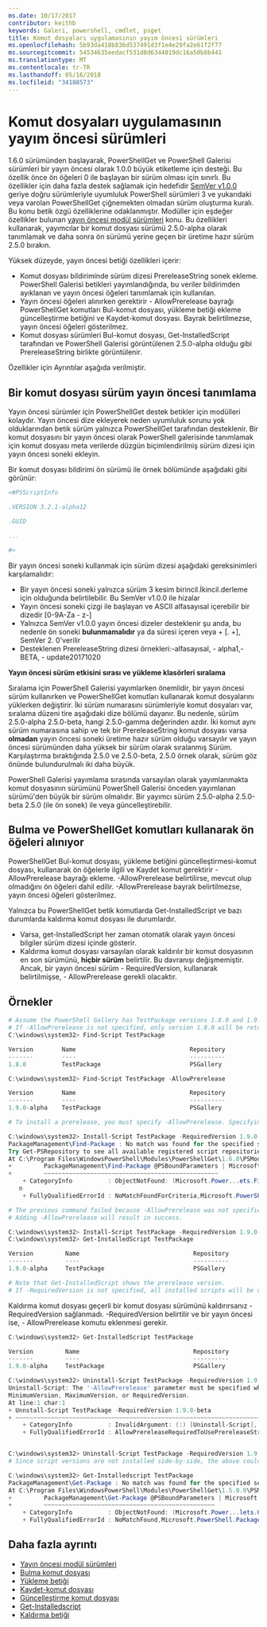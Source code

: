 ```yaml
---
ms.date: 10/17/2017
contributor: keithb
keywords: Galeri, powershell, cmdlet, psget
title: Komut dosyaları uygulamasının yayım öncesi sürümleri
ms.openlocfilehash: 5b93da418b836d537491d3f1e4e29fa2e61f2f77
ms.sourcegitcommit: 54534635eedacf531d8d6344019dc16a50b8b441
ms.translationtype: MT
ms.contentlocale: tr-TR
ms.lasthandoff: 05/16/2018
ms.locfileid: "34188573"
---
```

# <a name="prerelease-versions-of-scripts"></a>Komut dosyaları uygulamasının yayım öncesi sürümleri

1.6.0 sürümünden başlayarak, PowerShellGet ve PowerShell Galerisi sürümleri bir yayın öncesi olarak 1.0.0 büyük etiketleme için desteği. Bu özellik önce ön öğeleri 0 ile başlayan bir sürüm olması için sınırlı. Bu özellikler için daha fazla destek sağlamak için hedefidir [SemVer v1.0.0](http://semver.org/spec/v1.0.0.html) geriye doğru sürümleriyle uyumluluk PowerShell sürümleri 3 ve yukarıdaki veya varolan PowerShellGet çiğnemekten olmadan sürüm oluşturma kuralı. Bu konu betik özgü özelliklerine odaklanmıştır. Modüller için eşdeğer özellikler bulunan [yayın öncesi modül sürümleri](module-prerelease-support.md) konu. Bu özellikleri kullanarak, yayımcılar bir komut dosyası sürümü 2.5.0-alpha olarak tanımlamak ve daha sonra ön sürümü yerine geçen bir üretime hazır sürüm 2.5.0 bırakın.

Yüksek düzeyde, yayın öncesi betiği özellikleri içerir:

- Komut dosyası bildiriminde sürüm dizesi PrereleaseString sonek ekleme. PowerShell Galerisi betikleri yayımlandığında, bu veriler bildirimden ayıklanan ve yayın öncesi öğeleri tanımlamak için kullanılan.
- Yayın öncesi öğeleri alınırken gerektirir - AllowPrerelease bayrağı PowerShellGet komutları Bul-komut dosyası, yükleme betiği ekleme güncelleştirme betiğini ve Kaydet-komut dosyası. Bayrak belirtilmezse, yayın öncesi öğeleri gösterilmez.
- Komut dosyası sürümleri Bul-komut dosyası, Get-InstalledScript tarafından ve PowerShell Galerisi görüntülenen 2.5.0-alpha olduğu gibi PrereleaseString birlikte görüntülenir.

Özellikler için Ayrıntılar aşağıda verilmiştir.

## <a name="identifying-a-script-version-as-a-prerelease"></a>Bir komut dosyası sürüm yayın öncesi tanımlama

Yayın öncesi sürümler için PowerShellGet destek betikler için modülleri kolaydır. Yayın öncesi dize ekleyerek neden uyumluluk sorunu yok olduklarından betik sürüm yalnızca PowerShellGet tarafından desteklenir. Bir komut dosyasını bir yayın öncesi olarak PowerShell galerisinde tanımlamak için komut dosyası meta verilerde düzgün biçimlendirilmiş sürüm dizesi için yayın öncesi soneki ekleyin.

Bir komut dosyası bildirimi ön sürümü ile örnek bölümünde aşağıdaki gibi görünür:

```powershell
<#PSScriptInfo

.VERSION 3.2.1-alpha12

.GUID

...

#>

```

Bir yayın öncesi soneki kullanmak için sürüm dizesi aşağıdaki gereksinimleri karşılamalıdır:

- Bir yayın öncesi soneki yalnızca sürüm 3 kesim birincil.İkincil.derleme için olduğunda belirtilebilir.
  Bu SemVer v1.0.0 ile hizalar
- Yayın öncesi soneki çizgi ile başlayan ve ASCII alfasayısal içerebilir bir dizedir [0-9A-Za - z-]
- Yalnızca SemVer v1.0.0 yayın öncesi dizeler desteklenir şu anda, bu nedenle ön soneki __bulunmamalıdır__ ya da süresi içeren veya + [. +], SemVer 2. 0'verilir
- Desteklenen PrereleaseString dizesi örnekleri:-alfasayısal, - alpha1,-BETA, - update20171020

__Yayın öncesi sürüm etkisini sırası ve yükleme klasörleri sıralama__

Sıralama için PowerShell Galerisi yayımlarken önemlidir, bir yayın öncesi sürüm kullanırken ve PowerShellGet komutları kullanarak komut dosyalarını yüklerken değiştirir. İki sürüm numarasını sürümleriyle komut dosyaları var, sıralama düzeni tire aşağıdaki dize bölümü dayanır. Bu nedenle, sürüm 2.5.0-alpha 2.5.0-beta, hangi 2.5.0-gamma değerinden azdır. İki komut aynı sürüm numarasına sahip ve tek bir PrereleaseString komut dosyası varsa __olmadan__ yayın öncesi soneki üretime hazır sürüm olduğu varsayılır ve yayın öncesi sürümünden daha yüksek bir sürüm olarak sıralanmış Sürüm. Karşılaştırma bıraktığında 2.5.0 ve 2.5.0-beta, 2.5.0 örnek olarak, sürüm göz önünde bulundurulmalı iki daha büyük.

PowerShell Galerisi yayımlama sırasında varsayılan olarak yayımlanmakta komut dosyasının sürümünü PowerShell Galerisi önceden yayımlanan sürümü'den büyük bir sürüm olmalıdır. Bir yayımcı sürüm 2.5.0-alpha 2.5.0-beta 2.5.0 (ile ön sonek) ile veya güncelleştirebilir.

## <a name="finding-and-acquiring-prerelease-items-using-powershellget-commands"></a>Bulma ve PowerShellGet komutları kullanarak ön öğeleri alınıyor

PowerShellGet Bul-komut dosyası, yükleme betiğini güncelleştirmesi-komut dosyası, kullanarak ön öğelerle ilgili ve Kaydet komut gerektirir - AllowPrerelease bayrağı ekleme. -AllowPrerelease belirtilirse, mevcut olup olmadığını ön öğeleri dahil edilir. -AllowPrerelease bayrak belirtilmezse, yayın öncesi öğeleri gösterilmez.

Yalnızca bu PowerShellGet betik komutlarda Get-InstalledScript ve bazı durumlarda kaldırma komut dosyası ile durumlardır.

- Varsa, get-InstalledScript her zaman otomatik olarak yayın öncesi bilgiler sürüm dizesi içinde gösterir.
- Kaldırma komut dosyası varsayılan olarak kaldırılır bir komut dosyasının en son sürümünü, __hiçbir sürüm__ belirtilir. Bu davranışı değişmemiştir. Ancak, bir yayın öncesi sürüm - RequiredVersion, kullanarak belirtilmişse, - AllowPrerelease gerekli olacaktır.

## <a name="examples"></a>Örnekler

```powershell
# Assume the PowerShell Gallery has TestPackage versions 1.8.0 and 1.9.0-alpha.
# If -AllowPrerelease is not specified, only version 1.8.0 will be returned.
C:\windows\system32> Find-Script TestPackage

Version        Name                                Repository           Description
-------        ----                                ----------           -----------
1.8.0          TestPackage                         PSGallery            Package used to validate changes to the PowerShe...

C:\windows\system32> Find-Script TestPackage -AllowPrerelease

Version        Name                                Repository           Description
-------        ----                                ----------           -----------
1.9.0-alpha    TestPackage                         PSGallery            Package used to validate changes to PowerShe...

# To install a prerelease, you must specify -AllowPrerelease. Specifying a prerelease version string is not sufficient.

C:\windows\system32> Install-Script TestPackage -RequiredVersion 1.9.0-alpha
PackageManagement\Find-Package : No match was found for the specified search criteria and script name 'TestPackage'.
Try Get-PSRepository to see all available registered script repositories.
At C:\Program Files\WindowsPowerShell\Modules\PowerShellGet\1.6.0\PSModule.psm1:1455 char:3
+         PackageManagement\Find-Package @PSBoundParameters | Microsoft ...
+         ~~~~~~~~~~~~~~~~~~~~~~~~~~~~~~~~~~~~~~~~~~~~~~~~~
    + CategoryInfo          : ObjectNotFound: (Microsoft.Power...ets.FindPackage:FindPackage) [Find-Package], Exceptio
   n
    + FullyQualifiedErrorId : NoMatchFoundForCriteria,Microsoft.PowerShell.PackageManagement.Cmdlets.FindPackage

# The previous command failed because -AllowPrerelease was not specified.
# Adding -AllowPrerelease will result in success.

C:\windows\system32> Install-Script TestPackage -RequiredVersion 1.9.0-alpha -AllowPrerelease
C:\windows\system32> Get-InstalledScript TestPackage

Version         Name                                Repository           Description
-------         ----                                ----------           -----------
1.9.0-alpha     TestPackage                         PSGallery            Package used to validate changes to PowerShe...

# Note that Get-InstalledScript shows the prerelease version.
# If -RequiredVersion is not specified, all installed scripts will be displayed by Get-InstalledScript
```

Kaldırma komut dosyası geçerli bir komut dosyası sürümünü kaldırırsanız - RequiredVersion sağlanmadı.
-RequiredVersion belirtilir ve bir yayın öncesi ise, - AllowPrerelease komutu eklenmesi gerekir.

``` powershell
C:\windows\system32> Get-InstalledScript TestPackage

Version         Name                                Repository           Description
-------         ----                                ----------           -----------
1.9.0-alpha     TestPackage                         PSGallery            Package used to validate changes to PowerShe...

C:\windows\system32> Uninstall-Script TestPackage -RequiredVersion 1.9.0-alpha
Uninstall-Script: The '-AllowPrerelease' parameter must be specified when using the Prerelease string in
MinimumVersion, MaximumVersion, or RequiredVersion.
At line:1 char:1
+ Unnstall-Script TestPackage -RequiredVersion 1.9.0-beta
+ ~~~~~~~~~~~~~~~~~~~~~~~~~~~~~~~~~~~~~~~~~~~~~~~~~~~~~~~~~~~~~~~~~~~~~
    + CategoryInfo          : InvalidArgument: (:) [Uninstall-Script], ArgumentException
    + FullyQualifiedErrorId : AllowPrereleaseRequiredToUsePrereleaseStringInVersion,Uninnstall-script


C:\windows\system32> Uninstall-Script TestPackage -RequiredVersion 1.9.0-alpha -AllowPrerelease
# Since script versions are not installed side-by-side, the above could be simply "Uninstall-Script TestPackage"

C:\windows\system32> Get-Installedscript TestPackage
PackageManagement\Get-Package : No match was found for the specified search criteria and script names 'testpackage'.
At C:\Program Files\WindowsPowerShell\Modules\PowerShellGet\1.5.0.0\PSModule.psm1:4088 char:9
+         PackageManagement\Get-Package @PSBoundParameters | Microsoft. ...
+         ~~~~~~~~~~~~~~~~~~~~~~~~~~~~~~~~~~~~~~~~~~~~~~~~
    + CategoryInfo          : ObjectNotFound: (Microsoft.Power...lets.GetPackage:GetPackage) [Get-Package], Exception
    + FullyQualifiedErrorId : NoMatchFound,Microsoft.PowerShell.PackageManagement.Cmdlets.GetPackage
```

## <a name="more-details"></a>Daha fazla ayrıntı

- [Yayın öncesi modül sürümleri](module-prerelease-support.md)
- [Bulma komut dosyası](/powershell/module/powershellget/find-script)
- [Yükleme betiği](/powershell/module/powershellget/install-script)
- [Kaydet-komut dosyası](/powershell/module/powershellget/save-script)
- [Güncelleştirme komut dosyası](/powershell/module/powershellget/update-script)
- [Get-Installedscript](/powershell/module/powershellget/get-installedscript)
- [Kaldırma betiği](/powershell/module/powershellget/uninstall-script)